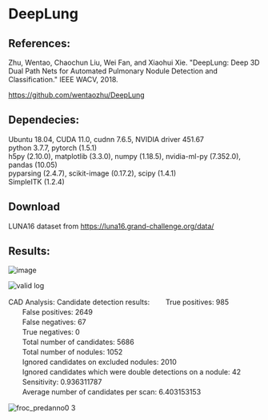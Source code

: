 # DeepLung

## References: 
  Zhu, Wentao, Chaochun Liu, Wei Fan, and Xiaohui Xie. "DeepLung: Deep 3D Dual Path Nets for Automated Pulmonary Nodule Detection and Classification." IEEE WACV, 2018.
  
  https://github.com/wentaozhu/DeepLung
  

## Dependecies: 
  Ubuntu 18.04, CUDA 11.0, cudnn 7.6.5, NVIDIA driver 451.67</br>
  python 3.7.7, pytorch (1.5.1)</br>
  h5py (2.10.0), matplotlib (3.3.0), numpy (1.18.5), nvidia-ml-py (7.352.0), pandas (10.05)</br>
  pyparsing (2.4.7), scikit-image (0.17.2), scipy (1.4.1)</br>
  SimpleITK (1.2.4)</br>


## Download 
  LUNA16 dataset from https://luna16.grand-challenge.org/data/  


## Results:

![image](https://user-images.githubusercontent.com/23013229/104151044-e56be800-5416-11eb-805e-2d6882003dfd.png)

![valid log](https://user-images.githubusercontent.com/23013229/104151403-e8b3a380-5417-11eb-8343-940487488220.png)

CAD Analysis:
Candidate detection results:
　　True positives: 985 </br>
　　False positives: 2649 </br>
　　False negatives: 67 </br>
　　True negatives: 0 </br>
　　Total number of candidates: 5686 </br>
　　Total number of nodules: 1052 </br>
　　Ignored candidates on excluded nodules: 2010 </br>
　　Ignored candidates which were double detections on a nodule: 42 </br>
　　Sensitivity: 0.936311787 </br>
　　Average number of candidates per scan: 6.403153153 </br>


![froc_predanno0 3](https://user-images.githubusercontent.com/23013229/103987393-616ff100-51c7-11eb-9e13-4e5786509c47.png)

